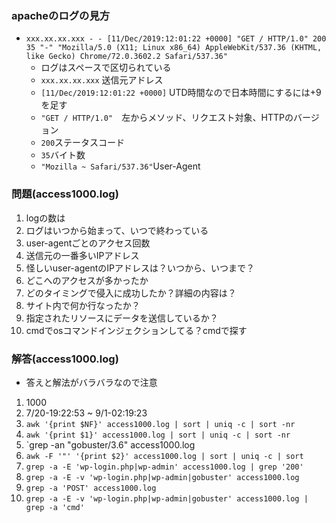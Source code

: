### apacheのログの見方
- `xxx.xx.xx.xxx - - [11/Dec/2019:12:01:22 +0000] "GET / HTTP/1.0" 200 35 "-" "Mozilla/5.0 (X11; Linux x86_64) AppleWebKit/537.36 (KHTML, like Gecko) Chrome/72.0.3602.2 Safari/537.36"`
  - ログはスペースで区切られている
  - `xxx.xx.xx.xxx` 送信元アドレス
  - `[11/Dec/2019:12:01:22 +0000]` UTD時間なので日本時間にするには+9を足す
  - `"GET / HTTP/1.0"`　左からメソッド、リクエスト対象、HTTPのバージョン
  - `200`ステータスコード
  - `35`バイト数
  - `"Mozilla ~ Safari/537.36"`User-Agent

### 問題(access1000.log)
1. logの数は
2. ログはいつから始まって、いつで終わっている
3. user-agentごとのアクセス回数
4. 送信元の一番多いIPアドレス
5. 怪しいuser-agentのIPアドレスは？いつから、いつまで？
6. どこへのアクセスが多かったか
7. どのタイミングで侵入に成功したか？詳細の内容は？
8. サイト内で何か行なったか？
9. 指定されたリソースにデータを送信しているか？
10. cmdでosコマンドインジェクションしてる？cmdで探す


### 解答(access1000.log)
- 答えと解法がバラバラなので注意
1. 1000
2. 7/20-19:22:53 ~ 9/1-02:19:23
3. `awk '{print $NF}' access1000.log | sort | uniq -c | sort -nr`
4. `awk '{print $1}' access1000.log | sort | uniq -c | sort -nr`
5. `grep -an "gobuster/3.6" access1000.log
6. `awk -F '"' '{print $2}' access1000.log | sort | uniq -c | sort`
7. `grep -a -E 'wp-login.php|wp-admin' access1000.log | grep '200'`
8. `grep -a -E -v 'wp-login.php|wp-admin|gobuster' access1000.log `
9. `grep -a 'POST' access1000.log`
10. `grep -a -E -v 'wp-login.php|wp-admin|gobuster' access1000.log | grep -a 'cmd'`
